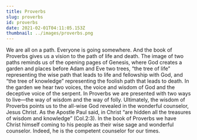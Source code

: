 ```yaml
---
title: Proverbs
slug: proverbs
id: proverbs
date: 2021-02-01T04:11:05.153Z
thumbnail: ../images/proverbs.png
---
```


We are all on a path. Everyone is going somewhere. And the book of Proverbs gives us a vision to the path of life and death. The image of two paths reminds us of the opening pages of Genesis, where God creates a garden and places before Adam and Eve two trees, “the tree of life” representing the wise path that leads to life and fellowship with God, and “the tree of knowledge” representing the foolish path that leads to death. In the garden we hear two voices, the voice and wisdom of God and the deceptive voice of the serpent. In Proverbs we are presented with two ways to live—the way of wisdom and the way of folly. Ultimately, the wisdom of Proverbs points us to the all-wise God revealed in the wonderful counselor, Jesus Christ. As the Apostle Paul said, in Christ “are hidden all the treasures of wisdom and knowledge” (Col.2:3). In the book of Proverbs we have Christ himself coming to his people as their wise sage and wonderful counselor. Indeed, he is the competent counselor for our times.

